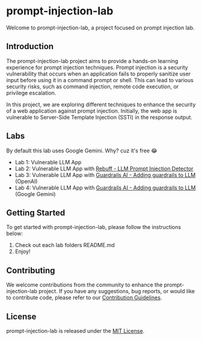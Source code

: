 # prompt-injection-lab

Welcome to prompt-injection-lab, a project focused on prompt injection lab.

## Introduction

The prompt-injection-lab project aims to provide a hands-on learning experience for prompt injection techniques. Prompt injection is a security vulnerability that occurs when an application fails to properly sanitize user input before using it in a command prompt or shell. This can lead to various security risks, such as command injection, remote code execution, or privilege escalation.

In this project, we are exploring different techniques to enhance the security of a web application against prompt injection. Initially, the web app is vulnerable to Server-Side Template Injection (SSTI) in the response output.



## Labs
By default this lab uses Google Gemini. Why? cuz it's free 😂
- Lab 1: Vulnerable LLM App
- Lab 2: Vulnerable LLM App with [Rebuff - LLM Prompt Injection Detector](https://github.com/protectai/rebuff)
- Lab 3: Vulnerable LLM App with [Guardrails AI - Adding guardrails to LLM](https://github.com/guardrails-ai/guardrails) (OpenAI)
- Lab 4: Vulnerable LLM App with [Guardrails AI - Adding guardrails to LLM](https://github.com/guardrails-ai/guardrails) (Google Gemini)



## Getting Started

To get started with prompt-injection-lab, please follow the instructions below:

1. Check out each lab folders README.md
2. Enjoy!

## Contributing

We welcome contributions from the community to enhance the prompt-injection-lab project. If you have any suggestions, bug reports, or would like to contribute code, please refer to our [Contribution Guidelines](CONTRIBUTING.md).

## License

prompt-injection-lab is released under the [MIT License](LICENSE).
